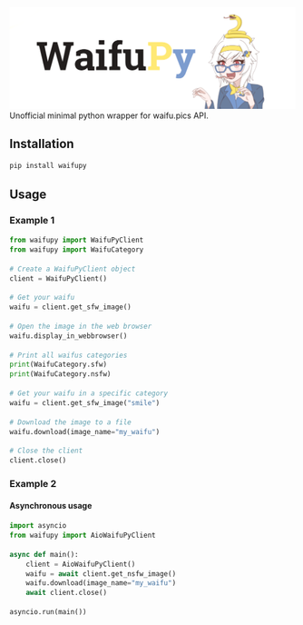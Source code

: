 ![banner](https://raw.githubusercontent.com/teixeirazeus/waifupy/master/images/waifupy_header.png)  
Unofficial minimal python wrapper for waifu.pics API.

## Installation

```bash
pip install waifupy
```

## Usage
### Example 1

```python
from waifupy import WaifuPyClient
from waifupy import WaifuCategory

# Create a WaifuPyClient object
client = WaifuPyClient()

# Get your waifu
waifu = client.get_sfw_image()

# Open the image in the web browser
waifu.display_in_webbrowser()

# Print all waifus categories
print(WaifuCategory.sfw)
print(WaifuCategory.nsfw)

# Get your waifu in a specific category
waifu = client.get_sfw_image("smile")

# Download the image to a file
waifu.download(image_name="my_waifu")

# Close the client
client.close()
```

### Example 2
#### Asynchronous usage

```python
import asyncio
from waifupy import AioWaifuPyClient

async def main():
    client = AioWaifuPyClient()
    waifu = await client.get_nsfw_image()
    waifu.download(image_name="my_waifu")
    await client.close()

asyncio.run(main())
```